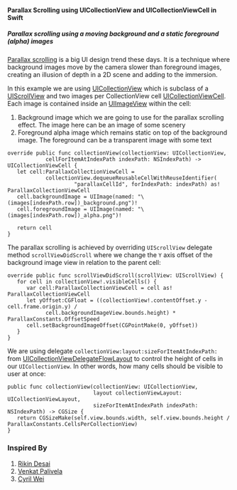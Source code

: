 #### Parallax Scrolling using UICollectionView and UICollectionViewCell in Swift
##### Parallax scrolling using a moving background and a static foreground (alpha) images

[Parallax scrolling](https://en.wikipedia.org/wiki/Parallax_scrolling) is a big UI design trend these days. It is a technique 
where background images move by the camera slower than foreground images, creating an illusion of depth in a 2D scene and 
adding to the immersion.

In this example we are using [UICollectionView](https://developer.apple.com/library/ios/documentation/UIKit/Reference/UICollectionView_class/index.html) which is subclass of a [UIScrollView](https://developer.apple.com/library/ios/documentation/UIKit/Reference/UIScrollView_Class/index.html) and two images per CollectionView cell [UICollectionViewCell](https://developer.apple.com/library/ios/documentation/UIKit/Reference/UICollectionViewCell_class/index.html). Each image
is contained inside an [UIImageView](https://developer.apple.com/library/ios/documentation/UIKit/Reference/UIImageView_Class/index.html) within the cell:

1. Background image which we are going to use for the parallax scrolling effect. The image here can be an image of some scenery
2. Foreground alpha image which remains static on top of the background image. The foreground can be a transparent image with some text 

```
override public func collectionView(collectionView: UICollectionView, 
            cellForItemAtIndexPath indexPath: NSIndexPath) -> UICollectionViewCell {
   let cell:ParallaxCollectionViewCell = 
            collectionView.dequeueReusableCellWithReuseIdentifier(
                     "parallaxCellId", forIndexPath: indexPath) as! ParallaxCollectionViewCell
   cell.backgroundImage = UIImage(named: "\(images[indexPath.row])_background.png")!
   cell.foregroundImage = UIImage(named: "\(images[indexPath.row])_alpha.png")!
        
   return cell
}
```

The parallax scrolling is achieved by overriding `UIScrollView` delegate method `scrollViewDidScroll` where we change
the `Y` axis offset of the background image view in relation to the parent cell:

```
override public func scrollViewDidScroll(scrollView: UIScrollView) {
   for cell in collectionView!.visibleCells() {
      var cell:ParallaxCollectionViewCell = cell as! ParallaxCollectionViewCell
      let yOffset:CGFloat = ((collectionView!.contentOffset.y - cell.frame.origin.y) / 
            cell.backgroundImageView.bounds.height) * ParallaxConstants.OffsetSpeed
      cell.setBackgroundImageOffset(CGPointMake(0, yOffset))
   }
}
```
We are using delegate `collectionView:layout:sizeForItemAtIndexPath:` from [UICollectionViewDelegateFlowLayout](https://developer.apple.com/library/ios/documentation/UIKit/Reference/UICollectionViewDelegateFlowLayout_protocol/index.html) to control the height of cells in our `UICollectionView`. In other words, 
how many cells should be visible to user at once:

```
public func collectionView(collectionView: UICollectionView, 
                           layout collectionViewLayout: UICollectionViewLayout, 
                           sizeForItemAtIndexPath indexPath: NSIndexPath) -> CGSize {
   return CGSizeMake(self.view.bounds.width, self.view.bounds.height / ParallaxConstants.CellsPerCollectionView)
}
```


### Inspired By

1. [Rikin Desai](https://ios8programminginswift.wordpress.com/2014/08/24/collection-view-with-parallax-scrolling/)
2. [Venkat Palivela](http://venkatpalivela.com/)
3. [Cyril Wei](https://cn.linkedin.com/pub/cyril-wei/52/22/a89)
